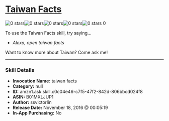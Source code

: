 # [Taiwan Facts](http://alexa.amazon.com/#skills/amzn1.ask.skill.c0c04e46-c7f5-47f2-842d-806bbcd024f8)
![0 stars](../../images/ic_star_border_black_18dp_1x.png)![0 stars](../../images/ic_star_border_black_18dp_1x.png)![0 stars](../../images/ic_star_border_black_18dp_1x.png)![0 stars](../../images/ic_star_border_black_18dp_1x.png)![0 stars](../../images/ic_star_border_black_18dp_1x.png) 0

To use the Taiwan Facts skill, try saying...

* *Alexa, open taiwan facts*

Want to know more about Taiwan? Come ask me!

***

### Skill Details

* **Invocation Name:** taiwan facts
* **Category:** null
* **ID:** amzn1.ask.skill.c0c04e46-c7f5-47f2-842d-806bbcd024f8
* **ASIN:** B01MXLJUP1
* **Author:** ssvictorlin
* **Release Date:** November 18, 2016 @ 00:05:19
* **In-App Purchasing:** No
